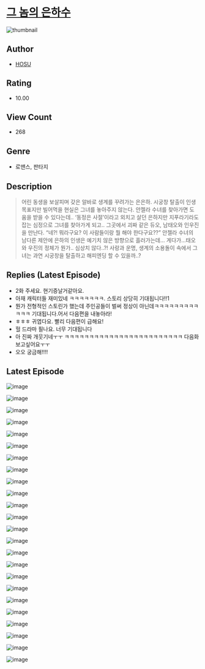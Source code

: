 # [그 놈의 은하수](https://comic.naver.com/challenge/list?titleId=811028)
![thumbnail](https://image-comic.pstatic.net/user_contents_data/challenge_comic/2023/05/25/367163/upload_4121696583079454305_480x623.jpeg)

## Author
- [HOSU](https://comic.naver.com/artistTitle?id=367163)

## Rating
- 10.00

## View Count
- 268

## Genre
- 로맨스, 판타지

## Description
> 어린 동생을 보살피며 갖은 알바로 생계를 꾸려가는 은은하. 시궁창 탈출이 인생 목표지만 빌어먹을 현실은 그녀를 놓아주지 않는다. 안젤라 수녀를 찾아가면 도움을 받을 수 있다는데.. ‘동정은 사절’이라고 외치고 살던 은하지만 지푸라기라도 잡는 심정으로 그녀를 찾아가게 되고.. 그곳에서 괴짜 같은 듀오, 남태오와 인우진을 만난다. “네?! 뭐라구요? 이 사람들이랑 뭘 해야 한다구요??” 안젤라 수녀의 남다른 제안에 은하의 인생은 예기치 않은 방향으로 흘러가는데... 게다가...태오와 우진의 정체가 뭔가.. 심상치 않다..?! 사랑과 운명, 생계의 소용돌이 속에서 그녀는 과연 시궁창을 탈출하고 해피엔딩 할 수 있을까..?

## Replies (Latest Episode)
- 2화 주세요. 현기증날거같아요.
- 아재 캐릭터들 재미있네 ㅋㅋㅋㅋㅋㅋㅋ. 스토리 상당히 기대됩니다!!1
- 뭔가 전형적인 스토린가 했는데 주인공들이 벌써 정상이 아닌데ㅋㅋㅋㅋㅋㅋㅋㅋㅋㅋㅋㅋ 기대됩니다.어서 다음편을 내놓아라!
- ㅎㅎㅎ 귀엽다요. 빨리 다음편이 급해요!
- 헐 드라마 필나요. 너무 기대됩니다
- 아 진짜 개웃기네ㅜㅜ ㅋㅋㅋㅋㅋㅋㅋㅋㅋㅋㅋㅋㅋㅋㅋㅋㅋㅋㅋㅋㅋㅋㅋㅋ 다음화 보고싶어요ㅜㅜ
- 오오 궁금해!!!!

## Latest Episode
![image](https://image-comic.pstatic.net/user_contents_data/challenge_comic/2023/05/25/367163/upload_3617577116060759351.jpeg)

![image](https://image-comic.pstatic.net/user_contents_data/challenge_comic/2023/05/25/367163/upload_7161959487168001337.jpeg)

![image](https://image-comic.pstatic.net/user_contents_data/challenge_comic/2023/05/25/367163/upload_7004842569745445685.jpeg)

![image](https://image-comic.pstatic.net/user_contents_data/challenge_comic/2023/05/25/367163/upload_3832670353007588966.jpeg)

![image](https://image-comic.pstatic.net/user_contents_data/challenge_comic/2023/05/25/367163/upload_7089620423216870969.jpeg)

![image](https://image-comic.pstatic.net/user_contents_data/challenge_comic/2023/05/25/367163/upload_3558232040194401843.jpeg)

![image](https://image-comic.pstatic.net/user_contents_data/challenge_comic/2023/05/25/367163/upload_3472337109517678388.jpeg)

![image](https://image-comic.pstatic.net/user_contents_data/challenge_comic/2023/05/25/367163/upload_7161903417105004642.jpeg)

![image](https://image-comic.pstatic.net/user_contents_data/challenge_comic/2023/05/25/367163/upload_3760564169937596725.jpeg)

![image](https://image-comic.pstatic.net/user_contents_data/challenge_comic/2023/05/25/367163/upload_3630855887035643444.jpeg)

![image](https://image-comic.pstatic.net/user_contents_data/challenge_comic/2023/05/25/367163/upload_7234297473750413925.jpeg)

![image](https://image-comic.pstatic.net/user_contents_data/challenge_comic/2023/05/25/367163/upload_7147601166566766391.jpeg)

![image](https://image-comic.pstatic.net/user_contents_data/challenge_comic/2023/05/25/367163/upload_7363445005856289379.jpeg)

![image](https://image-comic.pstatic.net/user_contents_data/challenge_comic/2023/05/25/367163/upload_4063995514228794981.jpeg)

![image](https://image-comic.pstatic.net/user_contents_data/challenge_comic/2023/05/25/367163/upload_3702632031913719604.jpeg)

![image](https://image-comic.pstatic.net/user_contents_data/challenge_comic/2023/05/25/367163/upload_3833462925572727346.jpeg)

![image](https://image-comic.pstatic.net/user_contents_data/challenge_comic/2023/05/25/367163/upload_3690761713023857507.jpeg)

![image](https://image-comic.pstatic.net/user_contents_data/challenge_comic/2023/05/25/367163/upload_7293129227953518640.jpeg)

![image](https://image-comic.pstatic.net/user_contents_data/challenge_comic/2023/05/25/367163/upload_7004000558536209201.jpeg)

![image](https://image-comic.pstatic.net/user_contents_data/challenge_comic/2023/05/25/367163/upload_7004001430451349045.jpeg)

![image](https://image-comic.pstatic.net/user_contents_data/challenge_comic/2023/05/25/367163/upload_3977012934604054881.jpeg)

![image](https://image-comic.pstatic.net/user_contents_data/challenge_comic/2023/05/25/367163/upload_7363727550246434871.jpeg)

![image](https://image-comic.pstatic.net/user_contents_data/challenge_comic/2023/05/25/367163/upload_3905856943674176304.jpeg)

![image](https://image-comic.pstatic.net/user_contents_data/challenge_comic/2023/05/25/367163/upload_3474353807955081525.jpeg)
